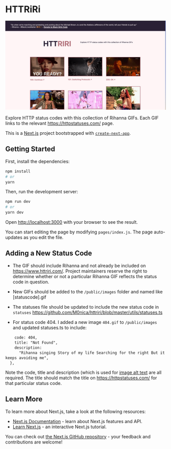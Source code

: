 # HTTRiRi

![screenshot of HTTRiRi website](public/homepage-screenshot.png)

Explore HTTP status codes with this collection of Rihanna GIFs. Each GIF links to the relevant https://httpstatuses.com/ page.

This is a [Next.js](https://nextjs.org/) project bootstrapped with [`create-next-app`](https://github.com/vercel/next.js/tree/canary/packages/create-next-app).

## Getting Started

First, install the dependencies:

```bash
npm install 
# or 
yarn
```

Then, run the development server:

```bash
npm run dev
# or
yarn dev
```

Open [http://localhost:3000](http://localhost:3000) with your browser to see the result.

You can start editing the page by modifying `pages/index.js`. The page auto-updates as you edit the file.

## Adding a New Status Code
- The GIF should include Rihanna and not already be included on https://www.httriri.com/. Project maintainers reserve the right to determine whether or not a particular Rihanna GIF reflects the status code in question.
- New GIFs should be added to the `/public/images` folder and named like [statuscode].gif
- The statuses file should be updated to include the new status code in `statuses`  https://github.com/M0nica/httriri/blob/master/utils/statuses.ts

- For status code 404. I added a new image `404.gif` to `/public/images` and updated statuses.ts to include:
``` {
    code: 404,
    title: "Not Found",
    description:
      "Rihanna singing Story of my life Searching for the right But it keeps avoiding me",
  },
 ```
 
Note the code, title and description (which is used for [image alt text](https://developer.mozilla.org/en-US/docs/Web/API/HTMLImageElement/alt) are all required. The title should match the title on https://httpstatuses.com/ for that particular status code. 

## Learn More

To learn more about Next.js, take a look at the following resources:

- [Next.js Documentation](https://nextjs.org/docs) - learn about Next.js features and API.
- [Learn Next.js](https://nextjs.org/learn) - an interactive Next.js tutorial.

You can check out [the Next.js GitHub repository](https://github.com/vercel/next.js/) - your feedback and contributions are welcome!
